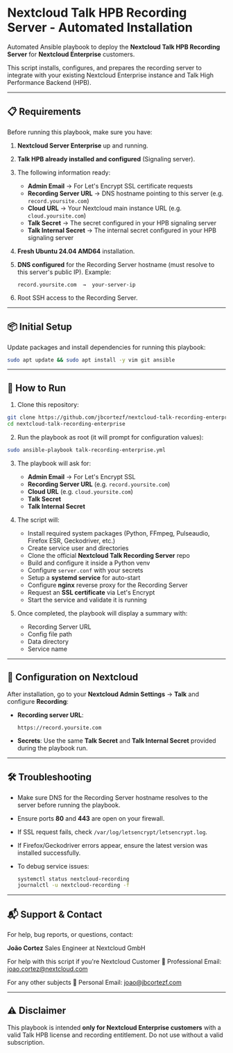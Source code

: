 # Nextcloud Talk HPB Recording Server - Automated Installation

Automated Ansible playbook to deploy the **Nextcloud Talk HPB Recording Server** for **Nextcloud Enterprise** customers.

This script installs, configures, and prepares the recording server to integrate with your existing Nextcloud Enterprise instance and Talk High Performance Backend (HPB).

---

## 📋 Requirements

Before running this playbook, make sure you have:

1. **Nextcloud Server Enterprise** up and running.
2. **Talk HPB already installed and configured** (Signaling server).
3. The following information ready:

   * **Admin Email** → For Let's Encrypt SSL certificate requests
   * **Recording Server URL** → DNS hostname pointing to this server (e.g. `record.yoursite.com`)
   * **Cloud URL** → Your Nextcloud main instance URL (e.g. `cloud.yoursite.com`)
   * **Talk Secret** → The secret configured in your HPB signaling server
   * **Talk Internal Secret** → The internal secret configured in your HPB signaling server
4. **Fresh Ubuntu 24.04 AMD64** installation.
5. **DNS configured** for the Recording Server hostname (must resolve to this server's public IP).
   Example:

   ```
   record.yoursite.com  →  your-server-ip
   ```
6. Root SSH access to the Recording Server.

---

## 📦 Initial Setup

Update packages and install dependencies for running this playbook:

```bash
sudo apt update && sudo apt install -y vim git ansible
```

---

## 🚀 How to Run

1. Clone this repository:

```bash
git clone https://github.com/jbcortezf/nextcloud-talk-recording-enterprise.git
cd nextcloud-talk-recording-enterprise
```

2. Run the playbook as root (it will prompt for configuration values):

```bash
sudo ansible-playbook talk-recording-enterprise.yml
```

3. The playbook will ask for:

   * **Admin Email** → For Let's Encrypt SSL
   * **Recording Server URL** (e.g. `record.yoursite.com`)
   * **Cloud URL** (e.g. `cloud.yoursite.com`)
   * **Talk Secret**
   * **Talk Internal Secret**

4. The script will:

   * Install required system packages (Python, FFmpeg, Pulseaudio, Firefox ESR, Geckodriver, etc.)
   * Create service user and directories
   * Clone the official **Nextcloud Talk Recording Server** repo
   * Build and configure it inside a Python venv
   * Configure `server.conf` with your secrets
   * Setup a **systemd service** for auto-start
   * Configure **nginx** reverse proxy for the Recording Server
   * Request an **SSL certificate** via Let's Encrypt
   * Start the service and validate it is running

5. Once completed, the playbook will display a summary with:

   * Recording Server URL
   * Config file path
   * Data directory
   * Service name

---

## 📑 Configuration on Nextcloud

After installation, go to your **Nextcloud Admin Settings** → **Talk** and configure **Recording**:

* **Recording server URL**:

  ```
  https://record.yoursite.com
  ```

* **Secrets**: Use the same **Talk Secret** and **Talk Internal Secret** provided during the playbook run.

---

## 🛠 Troubleshooting

* Make sure DNS for the Recording Server hostname resolves to the server before running the playbook.
* Ensure ports **80** and **443** are open on your firewall.
* If SSL request fails, check `/var/log/letsencrypt/letsencrypt.log`.
* If Firefox/Geckodriver errors appear, ensure the latest version was installed successfully.
* To debug service issues:

  ```bash
  systemctl status nextcloud-recording
  journalctl -u nextcloud-recording -f
  ```

---

## 📬 Support & Contact

For help, bug reports, or questions, contact:

**João Cortez**
Sales Engineer at Nextcloud GmbH

For help with this script if you're Nextcloud Customer
📧 Professional Email: [joao.cortez@nextcloud.com](mailto:joao.cortez@nextcloud.com)

For any other subjects
📧 Personal Email: [joao@jbcortezf.com](mailto:joao@jbcortezf.com)

---

## ⚠️ Disclaimer

This playbook is intended **only for Nextcloud Enterprise customers** with a valid Talk HPB license and recording entitlement.
Do not use without a valid subscription.
